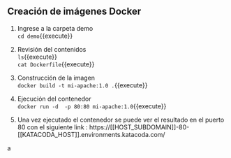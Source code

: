
## Creación de imágenes Docker
1. Ingrese a la carpeta demo  
`cd demo`{{execute}}  

2. Revisión del contenidos  
`ls`{{execute}}    
`cat Dockerfile`{{execute}}  

3. Construcción  de la imagen  
`docker build -t mi-apache:1.0 .`{{execute}}  

4. Ejecución del contenedor  
`docker run -d  -p 80:80 mi-apache:1.0`{{execute}}  

5. Una vez ejecutado el contenedor se puede ver el resultado en el puerto 80 con el siguiente link : https://[[HOST_SUBDOMAIN]]-80-[[KATACODA_HOST]].environments.katacoda.com/  

a

